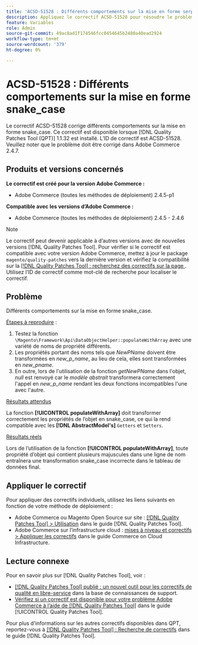 ```yaml
---
title: 'ACSD-51528 : Différents comportements sur la mise en forme serpent_case'
description: Appliquez le correctif ACSD-51528 pour résoudre le problème Adobe Commerce où il existe différents comportements sur la mise en forme snake_case.
feature: Variables
role: Admin
source-git-commit: 49ac8ad1f174546fcc0454645b2480a40ead2924
workflow-type: tm+mt
source-wordcount: '379'
ht-degree: 0%

---
```


# ACSD-51528 : Différents comportements sur la mise en forme snake_case

Le correctif ACSD-51528 corrige différents comportements sur la mise en forme snake_case. Ce correctif est disponible lorsque [!DNL Quality Patches Tool (QPT)] 1.1.32 est installé. L’ID de correctif est ACSD-51528. Veuillez noter que le problème doit être corrigé dans Adobe Commerce 2.4.7.

## Produits et versions concernés

**Le correctif est créé pour la version Adobe Commerce :**

* Adobe Commerce (toutes les méthodes de déploiement) 2.4.5-p1

**Compatible avec les versions d’Adobe Commerce :**

* Adobe Commerce (toutes les méthodes de déploiement) 2.4.5 - 2.4.6

>[!NOTE]
>
>Le correctif peut devenir applicable à d’autres versions avec de nouvelles versions [!DNL Quality Patches Tool]. Pour vérifier si le correctif est compatible avec votre version Adobe Commerce, mettez à jour le package `magento/quality-patches` vers la dernière version et vérifiez la compatibilité sur la [[!DNL Quality Patches Tool] : recherchez des correctifs sur la page ](https://experienceleague.adobe.com/tools/commerce-quality-patches/index.html). Utilisez l’ID de correctif comme mot-clé de recherche pour localiser le correctif.

## Problème

Différents comportements sur la mise en forme snake_case.

<u>Étapes à reproduire</u> :

1. Testez la fonction `\Magento\Framework\Api\DataObjectHelper::populateWithArray` avec une variété de noms de propriété différents.
1. Les propriétés portant des noms tels que *NewPName* doivent être transformées en *new_p_name*, au lieu de cela, elles sont transformées en *new_pname*.
1. En outre, lors de l&#39;utilisation de la fonction *getNewPName* dans l&#39;objet, *null* est renvoyé car le *modèle abstrait* transformera correctement l&#39;appel en *new_p_name* rendant les deux fonctions incompatibles l&#39;une avec l&#39;autre.

<u>Résultats attendus</u>

La fonction **[!UICONTROL populateWithArray]** doit transformer correctement les propriétés de l’objet en snake_case, ce qui la rend compatible avec les **[!DNL AbstractModel's]** `Getters` et `Setters`.

<u>Résultats réels</u>

Lors de l’utilisation de la fonction **[!UICONTROL populateWithArray]**, toute propriété d’objet qui contient plusieurs majuscules dans une ligne de nom entraînera une transformation snake_case incorrecte dans le tableau de données final.

## Appliquer le correctif

Pour appliquer des correctifs individuels, utilisez les liens suivants en fonction de votre méthode de déploiement :

* Adobe Commerce ou Magento Open Source sur site : [[!DNL Quality Patches Tool] > Utilisation](https://experienceleague.adobe.com/docs/commerce-operations/tools/quality-patches-tool/usage.html) dans le guide [!DNL Quality Patches Tool].
* Adobe Commerce sur l’infrastructure cloud : [mises à niveau et correctifs > Appliquer les correctifs](https://experienceleague.adobe.com/docs/commerce-cloud-service/user-guide/develop/upgrade/apply-patches.html) dans le guide Commerce on Cloud Infrastructure.

## Lecture connexe

Pour en savoir plus sur [!DNL Quality Patches Tool], voir :

* [[!DNL Quality Patches Tool] publié : un nouvel outil pour les correctifs de qualité en libre-service](https://experienceleague.adobe.com/en/docs/commerce-knowledge-base/kb/announcements/commerce-announcements/magento-quality-patches-released-new-tool-to-self-serve-quality-patches) dans la base de connaissances de support.
* [Vérifiez si un correctif est disponible pour votre problème Adobe Commerce à l’aide de  [!DNL Quality Patches Tool]](/help/tools/quality-patches-tool/patches-available-in-qpt/check-patch-for-magento-issue-with-magento-quality-patches.md) dans le guide [!UICONTROL Quality Patches Tool].


Pour plus d&#39;informations sur les autres correctifs disponibles dans QPT, reportez-vous à [[!DNL Quality Patches Tool] : Recherche de correctifs](https://experienceleague.adobe.com/tools/commerce-quality-patches/index.html) dans le guide [!DNL Quality Patches Tool].
